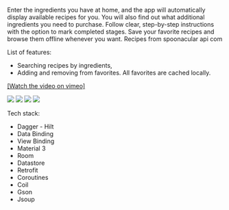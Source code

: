 Enter the ingredients you have at home, and the app will automatically display available recipes for you. You will also find out what additional ingredients you need to purchase. Follow clear, step-by-step instructions with the option to mark completed stages. Save your favorite recipes and browse them offline whenever you want.
Recipes from spoonacular api com

List of features:
- Searching recipes by ingredients, 
- Adding and removing from favorites. All favorites are cached locally. 

[[Watch the video on vimeo]](https://vimeo.com/873607595?share=copy)

<img src="https://play-lh.googleusercontent.com/lxoVs5VAHzpEPQ0weYo9r7FwjWyGsxlVfMx1ZFU0rLYN8XryLZQEInl2NGfYFcX2d4s=w1052-h592-rw" href=""> <img src="https://play-lh.googleusercontent.com/lxoVs5VAHzpEPQ0weYo9r7FwjWyGsxlVfMx1ZFU0rLYN8XryLZQEInl2NGfYFcX2d4s=w1052-h592-rw" href=""> <img src="https://play-lh.googleusercontent.com/vY5BSRpLA-41AJEfPbDUKJdXMFai7B6CbnJ8LO4DW_FBAu6-Q8ALbvgdRh-8eYaqQK0=w1052-h592-rw" href=""> <img src="https://play-lh.googleusercontent.com/xImt3hxTcwV6DNFzTTULRo8yULc98liZR8Q7wu6QbalhoNr7v5T78bHZzHjgzS_xh8Q=w1052-h592-rw" href="">

Tech stack:
- Dagger - Hilt
- Data Binding
- View Binding
- Material 3
- Room
- Datastore
- Retrofit
- Coroutines
- Coil
- Gson
- Jsoup

